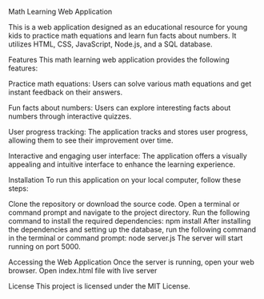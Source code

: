 Math Learning Web Application

This is a web application designed as an educational resource for young kids to practice math equations and learn fun facts about numbers. It utilizes HTML, CSS, JavaScript, Node.js, and a SQL database.

Features This math learning web application provides the following features:

Practice math equations: Users can solve various math equations and get instant feedback on their answers.

Fun facts about numbers: Users can explore interesting facts about numbers through interactive quizzes.

User progress tracking: The application tracks and stores user progress, allowing them to see their improvement over time.

Interactive and engaging user interface: The application offers a visually appealing and intuitive interface to enhance the learning experience.

Installation To run this application on your local computer, follow these steps:

Clone the repository or download the source code. Open a terminal or command prompt and navigate to the project directory. Run the following command to install the required dependencies: npm install After installing the dependencies and setting up the database, run the following command in the terminal or command prompt: node server.js The server will start running on port 5000.

Accessing the Web Application Once the server is running, open your web browser. Open index.html file with live server

License This project is licensed under the MIT License.
